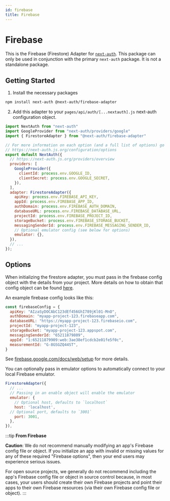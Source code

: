 ```yaml
---
id: firebase
title: Firebase
---
```


# Firebase

This is the Firebase (Firestore) Adapter for [`next-auth`](https://next-auth.js.org). This package can only be used in conjunction with the primary `next-auth` package. It is not a standalone package.

## Getting Started

1. Install the necessary packages

```bash npm2yarn2pnpm
npm install next-auth @next-auth/firebase-adapter
```

2. Add this adapter to your `pages/api/auth/[...nextauth].js` next-auth configuration object.

```javascript title="pages/api/auth/[...nextauth].js"
import NextAuth from "next-auth"
import GoogleProvider from "next-auth/providers/google"
import { FirestoreAdapter } from "@next-auth/firebase-adapter"

// For more information on each option (and a full list of options) go to
// https://next-auth.js.org/configuration/options
export default NextAuth({
  // https://next-auth.js.org/providers/overview
  providers: [
    GoogleProvider({
      clientId: process.env.GOOGLE_ID,
      clientSecret: process.env.GOOGLE_SECRET,
    }),
  ],
  adapter: FirestoreAdapter({
    apiKey: process.env.FIREBASE_API_KEY,
    appId: process.env.FIREBASE_APP_ID,
    authDomain: process.env.FIREBASE_AUTH_DOMAIN,
    databaseURL: process.env.FIREBASE_DATABASE_URL,
    projectId: process.env.FIREBASE_PROJECT_ID,
    storageBucket: process.env.FIREBASE_STORAGE_BUCKET,
    messagingSenderId: process.env.FIREBASE_MESSAGING_SENDER_ID,
    // Optional emulator config (see below for options)
    emulator: {},
  }),
  // ...
});
```

## Options

When initializing the firestore adapter, you must pass in the firebase config object with the details from your project. More details on how to obtain that config object can be found [here](https://support.google.com/firebase/answer/7015592).

An example firebase config looks like this:

```js
const firebaseConfig = {
  apiKey: "AIzaSyDOCAbC123dEf456GhI789jKl01-MnO",
  authDomain: "myapp-project-123.firebaseapp.com",
  databaseURL: "https://myapp-project-123.firebaseio.com",
  projectId: "myapp-project-123",
  storageBucket: "myapp-project-123.appspot.com",
  messagingSenderId: "65211879809",
  appId: "1:65211879909:web:3ae38ef1cdcb2e01fe5f0c",
  measurementId: "G-8GSGZQ44ST",
}
```

See [firebase.google.com/docs/web/setup](https://firebase.google.com/docs/web/setup) for more details.

You can optionally pass in emulator options to automatically connect to your local Firebase emulator.

```js
FirestoreAdapter({
  // ...
  // Passing in an enable object will enable the emulator
  emulator: {
    // Optional host, defaults to `localhost`
    host: 'localhost',
  // Optional port, defaults to `3001`
    port: 3001,
  },
}),
```

:::tip **From Firebase**

**Caution**: We do not recommend manually modifying an app's Firebase config file or object. If you initialize an app with invalid or missing values for any of these required "Firebase options", then your end users may experience serious issues.

For open source projects, we generally do not recommend including the app's Firebase config file or object in source control because, in most cases, your users should create their own Firebase projects and point their apps to their own Firebase resources (via their own Firebase config file or object).
:::
